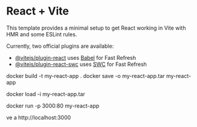 # React + Vite

This template provides a minimal setup to get React working in Vite with HMR and some ESLint rules.

Currently, two official plugins are available:

- [@vitejs/plugin-react](https://github.com/vitejs/vite-plugin-react/blob/main/packages/plugin-react/README.md) uses [Babel](https://babeljs.io/) for Fast Refresh
- [@vitejs/plugin-react-swc](https://github.com/vitejs/vite-plugin-react-swc) uses [SWC](https://swc.rs/) for Fast Refresh


docker build -t my-react-app .
docker save -o my-react-app.tar my-react-app

docker load -i my-react-app.tar

docker run -p 3000:80 my-react-app


ve a http://localhost:3000
